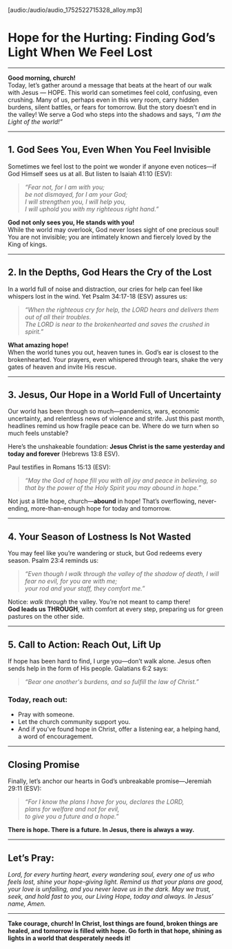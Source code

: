 [audio:/audio/audio_1752522715328_alloy.mp3]

# **Hope for the Hurting: Finding God’s Light When We Feel Lost**

---

**Good morning, church!**  
Today, let’s gather around a message that beats at the heart of our walk with Jesus — HOPE. This world can sometimes feel cold, confusing, even crushing. Many of us, perhaps even in this very room, carry hidden burdens, silent battles, or fears for tomorrow. But the story doesn’t end in the valley! We serve a God who steps into the shadows and says, _“I am the Light of the world!”_

---

## **1. God Sees You, Even When You Feel Invisible**

Sometimes we feel lost to the point we wonder if anyone even notices—if God Himself sees us at all. But listen to Isaiah 41:10 (ESV):

> _“Fear not, for I am with you;  
> be not dismayed, for I am your God;  
> I will strengthen you, I will help you,  
> I will uphold you with my righteous right hand.”_

**God not only sees you, He stands with you!**  
While the world may overlook, God never loses sight of one precious soul! You are not invisible; you are intimately known and fiercely loved by the King of kings.

---

## **2. In the Depths, God Hears the Cry of the Lost**

In a world full of noise and distraction, our cries for help can feel like whispers lost in the wind. Yet Psalm 34:17-18 (ESV) assures us:

> _“When the righteous cry for help, the LORD hears and delivers them out of all their troubles.  
> The LORD is near to the brokenhearted and saves the crushed in spirit.”_

**What amazing hope!**  
When the world tunes you out, heaven tunes in. God’s ear is closest to the brokenhearted. Your prayers, even whispered through tears, shake the very gates of heaven and invite His rescue.

---

## **3. Jesus, Our Hope in a World Full of Uncertainty**

Our world has been through so much—pandemics, wars, economic uncertainty, and relentless news of violence and strife. Just this past month, headlines remind us how fragile peace can be. Where do we turn when so much feels unstable?

Here’s the unshakeable foundation: **Jesus Christ is the same yesterday and today and forever** (Hebrews 13:8 ESV).

Paul testifies in Romans 15:13 (ESV):

> _“May the God of hope fill you with all joy and peace in believing, so that by the power of the Holy Spirit you may abound in hope.”_

Not just a little hope, church—**abound** in hope! That’s overflowing, never-ending, more-than-enough hope for today and tomorrow.

---

## **4. Your Season of Lostness Is Not Wasted**

You may feel like you’re wandering or stuck, but God redeems every season. Psalm 23:4 reminds us:

> _“Even though I walk through the valley of the shadow of death, I will fear no evil, for you are with me;  
> your rod and your staff, they comfort me.”_

Notice: _walk through_ the valley. You’re not meant to camp there!  
**God leads us THROUGH**, with comfort at every step, preparing us for green pastures on the other side.

---

## **5. Call to Action: Reach Out, Lift Up**

If hope has been hard to find, I urge you—don’t walk alone. Jesus often sends help in the form of His people. Galatians 6:2 says:

> _“Bear one another's burdens, and so fulfill the law of Christ.”_

### **Today, reach out:**

- Pray with someone.
- Let the church community support you.
- And if you’ve found hope in Christ, offer a listening ear, a helping hand, a word of encouragement.

---

## **Closing Promise**

Finally, let’s anchor our hearts in God’s unbreakable promise—Jeremiah 29:11 (ESV):

> _“For I know the plans I have for you, declares the LORD,  
> plans for welfare and not for evil,  
> to give you a future and a hope.”_

**There is hope. There is a future. In Jesus, there is always a way.**

---

## **Let’s Pray:**

_Lord, for every hurting heart, every wandering soul, every one of us who feels lost, shine your hope-giving light. Remind us that your plans are good, your love is unfailing, and you never leave us in the dark. May we trust, seek, and hold fast to you, our Living Hope, today and always. In Jesus’ name, Amen._

---

**Take courage, church! In Christ, lost things are found, broken things are healed, and tomorrow is filled with hope. Go forth in that hope, shining as lights in a world that desperately needs it!**
